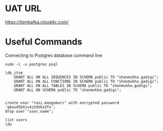# UAT URL
https://itsmkafka.cloud4c.com/



# Useful Commands

Connecting to Postgres database command line
```
sudo -i -u postgres psql
```



```
\db_itsm
    GRANT ALL ON ALL SEQUENCES IN SCHEMA public TO "shanmukha.gadigi";
    GRANT ALL ON ALL FUNCTIONS IN SCHEMA public TO "shanmukha.gadigi";
    GRANT ALL ON ALL TABLES IN SCHEMA public TO "shanmukha.gadigi";
    GRANT ALL ON SCHEMA public TO "shanmukha.gadigi";


create user "rasi.mangamuri" with encrypted password 'gkeud5bXjv4z2dVkxZfn';
drop user "user.name";

list users
\du
```